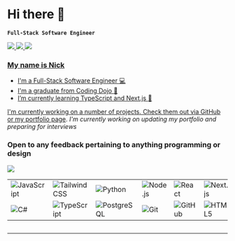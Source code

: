 # Hi there 👋

**`Full-Stack Software Engineer`**

<a align="left" href="mailto:gibson.nick.dev@gmail.com">
  <img src="https://img.shields.io/badge/Gmail-EA4538?style=for-the-badge&logo=gmail&logoColor=white" />
 </a>
<a href="https://www.linkedin.com/in/nickthesoftwaredev">
  <img src="https://img.shields.io/badge/LinkedIn-0B66C3?style=for-the-badge&logo=linkedin&logoColor=white" />
 </a>
<a href/>
<a href="https://www.nicholasgibson.dev">
  <img src="https://img.shields.io/badge/Portfolio-90BE6D?style=for-the-badge&logo=netlify&logoColor=white" />
 </a>
<a href/>

### My name is Nick
- I'm a Full-Stack Software Engineer :computer:
- I'm a graduate from Coding Dojo :ninja:
- I’m currently learning TypeScript and Next.js :telescope:


I'm currently working on a number of projects. Check them out via GitHub or my [portfolio page](https://www.nicholasgibson.dev). <em>I'm currently working on updating my portfolio and preparing for interviews</em>

### Open to any feedback pertaining to anything programming or design


<p align="left"><img src="https://github-readme-streak-stats.herokuapp.com/?user=xZadex&stroke=ffffff&background=1c1917&ring=3382ed&fire=3382ed&currStreakNum=ffffff&currStreakLabel=3382ed&sideNums=ffffff&sideLabels=ffffff&dates=ffffff&hide_border=true" /></p>

<table>
  <tr>
    <td><img alt="JavaScript" src="https://img.shields.io/badge/javascript-%23323330.svg?style=for-the-badge&logo=javascript&logoColor=%23F7DF1E" /></td>
    <td><img alt="Tailwind CSS" src="https://img.shields.io/badge/tailwindcss-%2338B2AC.svg?style=for-the-badge&logo=tailwind-css&logoColor=white" /></td>
    <td><img alt="Python" src="https://img.shields.io/badge/python-3670A0?style=for-the-badge&logo=python&logoColor=ffdd54" /></td>
    <td><img alt="Node.js" src="https://img.shields.io/badge/node.js-6DA55F?style=for-the-badge&logo=node.js&logoColor=white" /></td>
    <td><img alt="React" src="https://img.shields.io/badge/react-%2320232a.svg?style=for-the-badge&logo=react&logoColor=%2361DAFB" /></td>
    <td><img alt="Next.js" src="https://img.shields.io/badge/Next-black?style=for-the-badge&logo=next.js&logoColor=white" /></td>
    <td><img alt="Flask" src="https://img.shields.io/badge/flask-%23000.svg?style=for-the-badge&logo=flask&logoColor=white" /></td>
    <td><img alt="MySQL" src="https://img.shields.io/badge/mysql-%2300f.svg?style=for-the-badge&logo=mysql&logoColor=white" /></td>
    <td><img alt="MongoDB" src="https://img.shields.io/badge/MongoDB-%234ea94b.svg?style=for-the-badge&logo=mongodb&logoColor=white" /></td>
  </tr>
  <tr>
    <td><img alt="C#" src="https://img.shields.io/badge/C%23-%23239120.svg?style=for-the-badge&logo=c-sharp&logoColor=white" /></td>
    <td><img alt="TypeScript" src="https://img.shields.io/badge/typescript-%23007ACC.svg?style=for-the-badge&logo=typescript&logoColor=white" /></td>
    <td><img alt="PostgreSQL" src="https://img.shields.io/badge/postgresql-%23336791.svg?style=for-the-badge&logo=postgresql&logoColor=white" /></td>
    <td><img alt="Git" src="https://img.shields.io/badge/git-%23F05033.svg?style=for-the-badge&logo=git&logoColor=white" /></td>
    <td><img alt="GitHub" src="https://img.shields.io/badge/github-%23181717.svg?style=for-the-badge&logo=github&logoColor=white" /></td>
    <td><img alt="HTML5" src="https://img.shields.io/badge/html5-%23E34F26.svg?style=for-the-badge&logo=html5&logoColor=white" /></td>
    <td><img alt="ASP.NET Core" src="https://img.shields.io/badge/ASP.NET%20Core-%23512BD4.svg?style=for-the-badge&logo=.net&logoColor=white" /></td>
    <td><img alt="CSS3" src="https://img.shields.io/badge/css3-%231572B6.svg?style=for-the-badge&logo=css3&logoColor=white" /></td>
    <td><img alt="Bootstrap" src="https://img.shields.io/badge/bootstrap-%237952B3.svg?style=for-the-badge&logo=bootstrap&logoColor=white" /></td>
  </tr>
</table>




##
----
